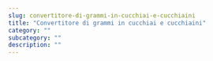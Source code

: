 ```yaml
---
slug: convertitore-di-grammi-in-cucchiai-e-cucchiaini
title: "Convertitore di grammi in cucchiai e cucchiaini"
category: ""
subcategory: ""
description: ""
---
```


